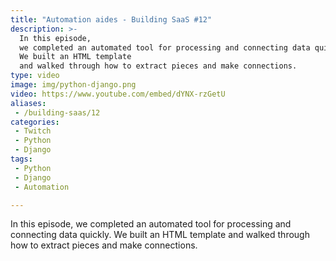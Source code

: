 ```yaml
---
title: "Automation aides - Building SaaS #12"
description: >-
  In this episode,
  we completed an automated tool for processing and connecting data quickly.
  We built an HTML template
  and walked through how to extract pieces and make connections.
type: video
image: img/python-django.png
video: https://www.youtube.com/embed/dYNX-rzGetU
aliases:
 - /building-saas/12
categories:
 - Twitch
 - Python
 - Django
tags:
 - Python
 - Django
 - Automation

---
```


In this episode,
we completed an automated tool for processing and connecting data quickly.
We built an HTML template
and walked through how to extract pieces and make connections.
